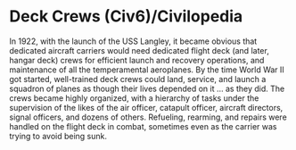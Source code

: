 # Deck Crews (Civ6)/Civilopedia

In 1922, with the launch of the USS Langley, it became obvious that dedicated aircraft carriers would need dedicated flight deck (and later, hangar deck) crews for efficient launch and recovery operations, and maintenance of all the temperamental aeroplanes. By the time World War II got started, well-trained deck crews could land, service, and launch a squadron of planes as though their lives depended on it … as they did. The crews became highly organized, with a hierarchy of tasks under the supervision of the likes of the air officer, catapult officer, aircraft directors, signal officers, and dozens of others. Refueling, rearming, and repairs were handled on the flight deck in combat, sometimes even as the carrier was trying to avoid being sunk.